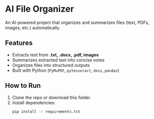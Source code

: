 # AI File Organizer

An AI-powered project that organizes and summarizes files (text, PDFs, images, etc.) automatically.

## Features
- Extracts text from **.txt, .docx, .pdf, images**
- Summarizes extracted text into concise notes
- Organizes files into structured outputs
- Built with Python (`PyMuPDF`, `pytesseract`, `docx`, `pandas`)

## How to Run
1. Clone the repo or download this folder.
2. Install dependencies:
   ```bash
   pip install -r requirements.txt
